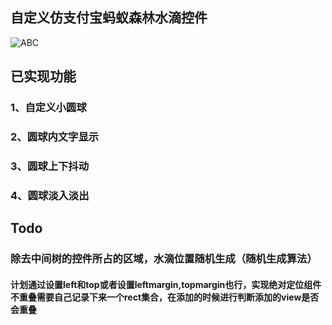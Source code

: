 ## 自定义仿支付宝蚂蚁森林水滴控件

 ![ABC](https://github.com/xiaohaibin/CustomWaterView/blob/master/screenshot/gif.gif) 


## 已实现功能

### 1、自定义小圆球

### 2、圆球内文字显示

### 3、圆球上下抖动

### 4、圆球淡入淡出

## Todo

### 除去中间树的控件所占的区域，水滴位置随机生成（随机生成算法）

#### 计划通过设置left和top或者设置leftmargin,topmargin也行，实现绝对定位组件不重叠需要自己记录下来一个rect集合，在添加的时候进行判断添加的view是否会重叠
